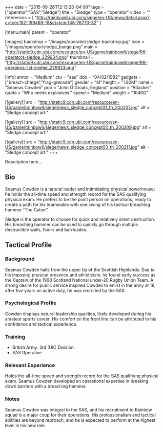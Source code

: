+++
date = "2015-09-26T12:13:20-04:00"
tags = ["operator","SAS","Sledge"]
title = "Sledge"
type = "operator"
video = ""
references = [
  "http://rainbow6.ubi.com/siege/en-US/news/detail.aspx?c=tcm:152-199468-16&ct=tcm:148-76770-32"
]

[menu.main]
  parent = "operator"

[images]
  backdrop = "/images/operator/sledge-backdrop.jpg"
  icon = "/images/operator/sledge_badge.png"
  main = "http://static9.cdn.ubi.com/resource/en-US/game/rainbow6/siege/R6-operators-sledge_229934.png"
  thumbnail = "http://static9.cdn.ubi.com/resource/en-US/game/rainbow6/siege/R6-operators-list-sledge_229923.png"

[info]
  armor = "Medium"
  ctu = "sas"
  dob = "04/02/1982"
  gadgets = ["breach-charge","frag-grenade"]
  gender = "M"
  height = "1.92M"
  name = "Seamus Cowden"
  pob = "John O'Groats, England"
  position = "Attacker"
  quote = "Who needs explosives."
  speed = "Medium"
  weight = "104KG"

[[gallery]]
  src = "http://static9.cdn.ubi.com/resource/en-US/game/rainbow6/siege/news_sledge_concept01_th_200207.jpg"
  alt = "Sledge concept art."

[[gallery]]
  src = "http://static9.cdn.ubi.com/resource/en-US/game/rainbow6/siege/news_sledge_concept02_th_200209.jpg"
  alt = "Sledge concept art."

[[gallery]]
  src = "http://static9.cdn.ubi.com/resource/en-US/game/rainbow6/siege/news_sledge_concept03_th_200211.jpg"
  alt = "Sledge concept art."
+++

Description here...<!--more-->

## Bio

Seamus Cowden is a natural leader and intimidating physical powerhouse; he holds the all-time speed and strength record for the SAS qualifying physical exam. He prefers to be the point person on operations, ready to create a path for his teammates with one swing of his tactical breaching hammer “The Caber”.

Sledge is the operator to choose for quick and relatively silent destruction. His breaching hammer can be used to quickly go through multiple destructible walls, floors and barricades.

## Tactical Profile

### Background

Seamus Cowden hails from the upper tip of the Scottish Highlands. Due to his imposing physical presence and athleticism, he found early success as the Captain of the 1998 Scotland National under-20 Rugby Union Team. A strong desire for public service inspired Cowden to enlist in the army at 18, after five years on active duty, he was recruited by the SAS.

### Psychological Profile

Cowden displays natural leadership qualities, likely developed during his amateur sports career. His comfort on the front line can be attributed to his confidence and tactical experience.

### Training

* British Army: 3rd (UK) Division
* SAS Operative

### Relevant Experience

Holds the all-time speed and strength record for the SAS qualifying physical exam. Seamus Cowden developed an operational expertise in breaking down barriers with a breaching hammer.

### Notes

Seamus Cowden was integral to the SAS, and his recruitment to Rainbow squad is a major coup for their operations. His professionalism and tactical abilities are beyond reproach, and he is expected to perform at the highest level in his new role.
